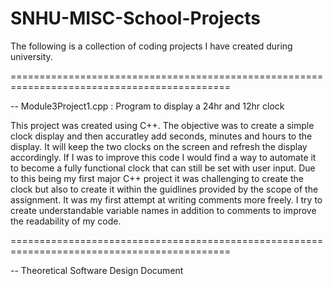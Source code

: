 # SNHU-MISC-School-Projects
The following is a collection of coding projects I have created during university. 

============================================================================================

-- Module3Project1.cpp : Program to display a 24hr and 12hr clock

  This project was created using C++. The objective was to create a simple clock display and then accuratley add seconds, minutes and hours to the display. It will keep the two clocks on the screen and refresh the display accordingly. If I was to improve this code I would find a way to automate it to become a fully functional clock that can still be set with user input. Due to this being my first major C++ project it was challenging to create the clock but also to create it within the guidlines provided by the scope of the assignment. It was my first attempt at writing comments more freely. I try to create understandable variable names in addition to comments to improve the readability of my code. 
  
============================================================================================

-- Theoretical Software Design Document
